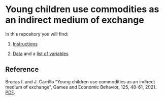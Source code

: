 # Young children use commodities as an indirect medium of exchange

In this repository you will find: 

1. [Instructions](https://raw.githubusercontent.com/labelinstitute/dev_DM/main/Market/Instructions_Market.pdf) 

2. [Data](https://github.com/labelinstitute/dev_DM/tree/main/Market/Data) and a [list of variables](https://raw.githubusercontent.com/labelinstitute/dev_DM/main/Market/Variables_Market.pdf)


## Reference
Brocas I. and J. Carrillo “Young children use commodities as an indirect medium of exchange”, Games and Economic Behavior, 125, 48-61, 2021. [PDF](http://isabellebrocas.org/Research/trade.pdf).
